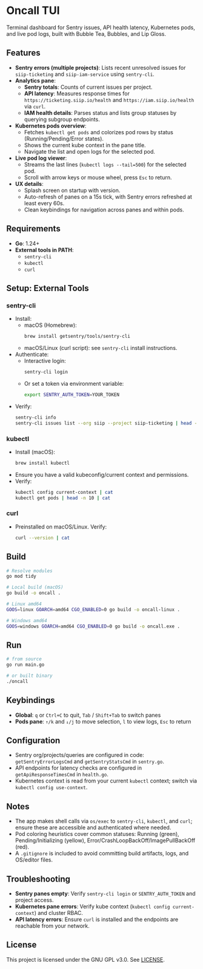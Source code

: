 # Oncall TUI

Terminal dashboard for Sentry issues, API health latency, Kubernetes pods, and live pod logs, built with Bubble Tea, Bubbles, and Lip Gloss.

## Features

- **Sentry errors (multiple projects)**: Lists recent unresolved issues for `siip-ticketing` and `siip-iam-service` using `sentry-cli`.
- **Analytics pane**:
  - **Sentry totals**: Counts of current issues per project.
  - **API latency**: Measures response times for `https://ticketing.siip.io/health` and `https://iam.siip.io/health` via `curl`.
  - **IAM health details**: Parses status and lists group statuses by querying subgroup endpoints.
- **Kubernetes pods overview**:
  - Fetches `kubectl get pods` and colorizes pod rows by status (Running/Pending/Error states).
  - Shows the current kube context in the pane title.
  - Navigate the list and open logs for the selected pod.
- **Live pod log viewer**:
  - Streams the last lines (`kubectl logs --tail=500`) for the selected pod.
  - Scroll with arrow keys or mouse wheel, press `Esc` to return.
- **UX details**:
  - Splash screen on startup with version.
  - Auto-refresh of panes on a 15s tick, with Sentry errors refreshed at least every 60s.
  - Clean keybindings for navigation across panes and within pods.

## Requirements

- **Go**: 1.24+
- **External tools in PATH**:
  - `sentry-cli`
  - `kubectl`
  - `curl`

## Setup: External Tools

### sentry-cli

- Install:
  - macOS (Homebrew):
    ```bash
    brew install getsentry/tools/sentry-cli
    ```
  - macOS/Linux (curl script): see `sentry-cli` install instructions.
- Authenticate:
  - Interactive login:
    ```bash
    sentry-cli login
    ```
  - Or set a token via environment variable:
    ```bash
    export SENTRY_AUTH_TOKEN=YOUR_TOKEN
    ```
- Verify:
  ```bash
  sentry-cli info
  sentry-cli issues list --org siip --project siip-ticketing | head -n 5 | cat
  ```

### kubectl

- Install (macOS):
  ```bash
  brew install kubectl
  ```
- Ensure you have a valid kubeconfig/current context and permissions.
- Verify:
  ```bash
  kubectl config current-context | cat
  kubectl get pods | head -n 10 | cat
  ```

### curl

- Preinstalled on macOS/Linux. Verify:
  ```bash
  curl --version | cat
  ```

## Build

```bash
# Resolve modules
go mod tidy

# Local build (macOS)
go build -o oncall .

# Linux amd64
GOOS=linux GOARCH=amd64 CGO_ENABLED=0 go build -o oncall-linux .

# Windows amd64
GOOS=windows GOARCH=amd64 CGO_ENABLED=0 go build -o oncall.exe .
```

## Run

```bash
# from source
go run main.go

# or built binary
./oncall
```

## Keybindings

- **Global**: `q` or `Ctrl+C` to quit, `Tab` / `Shift+Tab` to switch panes
- **Pods pane**: `↑/k` and `↓/j` to move selection, `l` to view logs, `Esc` to return

## Configuration

- Sentry org/projects/queries are configured in code: `getSentryErrorLogsCmd` and `getSentryStatsCmd` in `sentry.go`.
- API endpoints for latency checks are configured in `getApiResponseTimesCmd` in `health.go`.
- Kubernetes context is read from your current `kubectl` context; switch via `kubectl config use-context`.

## Notes

- The app makes shell calls via `os/exec` to `sentry-cli`, `kubectl`, and `curl`; ensure these are accessible and authenticated where needed.
- Pod coloring heuristics cover common statuses: Running (green), Pending/Initializing (yellow), Error/CrashLoopBackOff/ImagePullBackOff (red).
- A `.gitignore` is included to avoid committing build artifacts, logs, and OS/editor files.

## Troubleshooting

- **Sentry panes empty**: Verify `sentry-cli login` or `SENTRY_AUTH_TOKEN` and project access.
- **Kubernetes pane errors**: Verify kube context (`kubectl config current-context`) and cluster RBAC.
- **API latency errors**: Ensure `curl` is installed and the endpoints are reachable from your network.

## License

This project is licensed under the GNU GPL v3.0. See [LICENSE](LICENSE).
